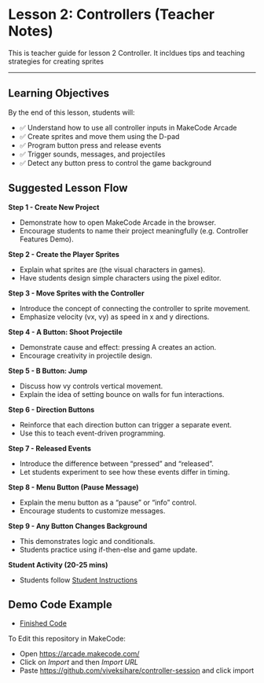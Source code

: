 # Lesson 2: Controllers (Teacher Notes)

This is teacher guide for lesson 2 Controller.
It incldues tips and teaching strategies for creating sprites

---

## Learning Objectives
By the end of this lesson, students will:
- ✅ Understand how to use all controller inputs in MakeCode Arcade
- ✅ Create sprites and move them using the D-pad
- ✅ Program button press and release events
- ✅ Trigger sounds, messages, and projectiles
- ✅ Detect any button press to control the game background

## Suggested Lesson Flow
**Step 1 - Create New Project**
  - Demonstrate how to open MakeCode Arcade in the browser.
  - Encourage students to name their project meaningfully (e.g. Controller Features Demo).

**Step 2 - Create the Player Sprites**
  - Explain what sprites are (the visual characters in games).
  - Have students design simple characters using the pixel editor.

**Step 3 - Move Sprites with the Controller**
  - Introduce the concept of connecting the controller to sprite movement.
  - Emphasize velocity (vx, vy) as speed in x and y directions.

**Step 4 - A Button: Shoot Projectile**
  - Demonstrate cause and effect: pressing A creates an action.
  - Encourage creativity in projectile design.

**Step 5 - B Button: Jump**
  - Discuss how vy controls vertical movement.
  - Explain the idea of setting bounce on walls for fun interactions.

**Step 6 - Direction Buttons**
  - Reinforce that each direction button can trigger a separate event.
  - Use this to teach event-driven programming.

**Step 7 - Released Events**
  - Introduce the difference between “pressed” and “released”.
  - Let students experiment to see how these events differ in timing.

**Step 8 - Menu Button (Pause Message)**
  - Explain the menu button as a “pause” or “info” control.
  - Encourage students to customize messages.

**Step 9 - Any Button Changes Background**
  - This demonstrates logic and conditionals.
  - Students practice using if-then-else and game update.

**Student Activity (20-25 mins)**
- Students follow [Student Instructions](student.md)

## Demo Code Example
- [Finished Code](main.ts)

To Edit this repository in MakeCode:
- Open https://arcade.makecode.com/
- Click on *Import* and then *Import URL*
- Paste https://github.com/viveksihare/controller-session and click import
